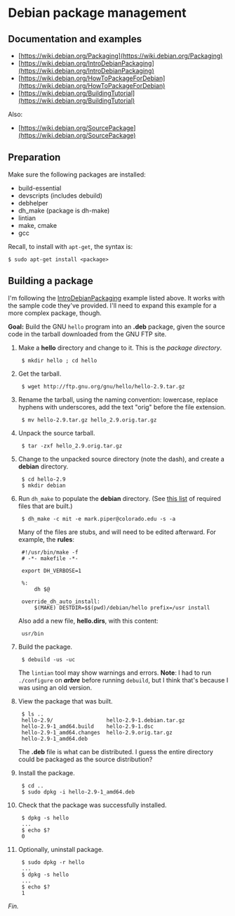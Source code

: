 # Debian package management

## Documentation and examples

* [https://wiki.debian.org/Packaging](https://wiki.debian.org/Packaging)
* [https://wiki.debian.org/IntroDebianPackaging](https://wiki.debian.org/IntroDebianPackaging)
* [https://wiki.debian.org/HowToPackageForDebian](https://wiki.debian.org/HowToPackageForDebian)
* [https://wiki.debian.org/BuildingTutorial](https://wiki.debian.org/BuildingTutorial)

Also:

* [https://wiki.debian.org/SourcePackage](https://wiki.debian.org/SourcePackage)

## Preparation

Make sure the following packages are installed:

* build-essential
* devscripts (includes debuild)
* debhelper
* dh_make (package is dh-make)
* lintian
* make, cmake
* gcc

Recall, to install with `apt-get`, the syntax is:

	$ sudo apt-get install <package>

## Building a package

I'm following the
[IntroDebianPackaging](https://wiki.debian.org/IntroDebianPackaging)
example listed above.
It works with the sample code they've provided.
I'll need to expand this example for a more complex package, though.

**Goal:**
Build the GNU `hello` program into an **.deb** package,
given the source code in the tarball 
downloaded from the GNU FTP site.

1. Make a **hello** directory and change to it. This is the _package
   directory_.

		$ mkdir hello ; cd hello

1. Get the tarball.

		$ wget http://ftp.gnu.org/gnu/hello/hello-2.9.tar.gz

1. Rename the tarball, using the
   naming convention: lowercase, replace hyphens with
   underscores, add the text "orig" before the file extension.

		$ mv hello-2.9.tar.gz hello_2.9.orig.tar.gz

1. Unpack the source tarball.

		$ tar -zxf hello_2.9.orig.tar.gz

1. Change to the unpacked source directory (note the dash), and create
   a **debian** directory.

		$ cd hello-2.9
		$ mkdir debian

1. Run `dh_make` to populate the **debian** directory. (See
   [this list](http://www.debian.org/doc/manuals/maint-guide/dreq.en.html)
   of required files that are built.)

		$ dh_make -c mit -e mark.piper@colorado.edu -s -a

   Many of the files are stubs, and will need to be edited afterward.
   For example, the **rules**:

        #!/usr/bin/make -f
        # -*- makefile -*-

		export DH_VERBOSE=1

		%:
			dh $@

		override_dh_auto_install:
			$(MAKE) DESTDIR=$$(pwd)/debian/hello prefix=/usr install

   Also add a new file, **hello.dirs**, with this content:

		usr/bin

1. Build the package.

		$ debuild -us -uc

   The `lintian` tool may show warnings and errors.
   **Note**: I had to run `./configure` on ***arbre***
   before running `debuild`,
   but I think that's because I was using an old version.

1. View the package that was built.

		$ ls ..
		hello-2.9/		           hello-2.9-1.debian.tar.gz
		hello-2.9-1_amd64.build    hello-2.9-1.dsc
		hello-2.9-1_amd64.changes  hello-2.9.orig.tar.gz
		hello-2.9-1_amd64.deb

   The **.deb** file is what can be distributed. I guess the entire
   directory could be packaged as the source distribution?

1. Install the package.

		$ cd ..
		$ sudo dpkg -i hello-2.9-1_amd64.deb
		
1. Check that the package was successfully installed.

		$ dpkg -s hello
		...
		$ echo $?
		0

1. Optionally, uninstall package.

		$ sudo dpkg -r hello
		...
		$ dpkg -s hello
		...
		$ echo $?
		1

_Fin._
